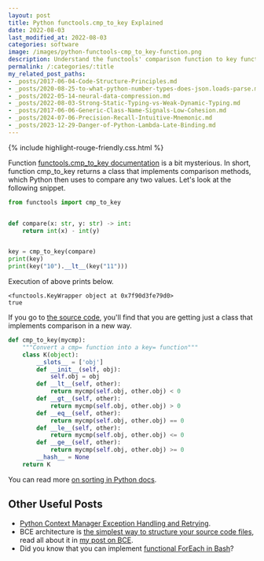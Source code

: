 ```yaml
---
layout: post
title: Python functools.cmp_to_key Explained
date: 2022-08-03
last_modified_at: 2022-08-03
categories: software
image: /images/python-functools-cmp_to_key-function.png
description: Understand the functools' comparison function to key function conversion quickly.
permalink: /:categories/:title
my_related_post_paths:
- _posts/2017-06-04-Code-Structure-Principles.md
- _posts/2020-08-25-to-what-python-number-types-does-json.loads-parse.md
- _posts/2022-05-14-neural-data-compression.md
- _posts/2022-08-03-Strong-Static-Typing-vs-Weak-Dynamic-Typing.md
- _posts/2017-06-06-Generic-Class-Name-Signals-Low-Cohesion.md
- _posts/2024-07-06-Precision-Recall-Intuitive-Mnemonic.md
- _posts/2023-12-29-Danger-of-Python-Lambda-Late-Binding.md
---
```




{% include highlight-rouge-friendly.css.html %}


Function [functools.cmp_to_key documentation](https://docs.python.org/3/library/functools.html#functools.cmp_to_key
) is a bit mysterious.
In short, function cmp_to_key returns a class that implements comparison methods, which Python then uses to compare any two values. 
Let's look at the following snippet.

  

```python
from functools import cmp_to_key


def compare(x: str, y: str) -> int:
    return int(x) - int(y)


key = cmp_to_key(compare)
print(key)
print(key("10").__lt__(key("11")))
```

Execution of above prints below.
```
<functools.KeyWrapper object at 0x7f90d3fe79d0>
true
```

If you go to [the source code](https://github.com/python/cpython/blob/f9433fff476aa13af9cb314fcc6962055faa4085/Lib/functools.py#L206), you'll find that you are getting just a class that implements comparison in a new way.

```python
def cmp_to_key(mycmp):
    """Convert a cmp= function into a key= function"""
    class K(object):
        __slots__ = ['obj']
        def __init__(self, obj):
            self.obj = obj
        def __lt__(self, other):
            return mycmp(self.obj, other.obj) < 0
        def __gt__(self, other):
            return mycmp(self.obj, other.obj) > 0
        def __eq__(self, other):
            return mycmp(self.obj, other.obj) == 0
        def __le__(self, other):
            return mycmp(self.obj, other.obj) <= 0
        def __ge__(self, other):
            return mycmp(self.obj, other.obj) >= 0
        __hash__ = None
    return K
```

You can read more [on sorting in Python docs](https://docs.python.org/3/howto/sorting.html#the-old-way-using-the-cmp-parameter).


## Other Useful Posts
- [Python Context Manager Exception Handling and Retrying](https://vaclavkosar.com/software/Python-Context-Manager-With-Statement-Exception-Handling).
- BCE architecture is [the simplest way to structure your source code files](/software/Boundary-Control-Entity-Architecture-The-Pattern-to-Structure-Your-Classes), read all about it in [my post on BCE](/software/Boundary-Control-Entity-Architecture-The-Pattern-to-Structure-Your-Classes).
- Did you know that you can implement [functional ForEach in Bash](/software/Functional-Foreach-In-Bash)?
